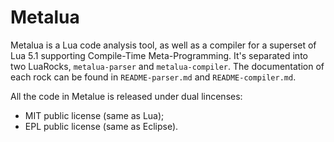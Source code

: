 Metalua
=======

Metalua is a Lua code analysis tool, as well as a compiler for a
superset of Lua 5.1 supporting Compile-Time Meta-Programming. It's
separated into two LuaRocks, `metalua-parser` and
`metalua-compiler`. The documentation of each rock can be found in
`README-parser.md` and `README-compiler.md`.

All the code in Metalue is released under dual lincenses:

* MIT public license (same as Lua);
* EPL public license (same as Eclipse).
